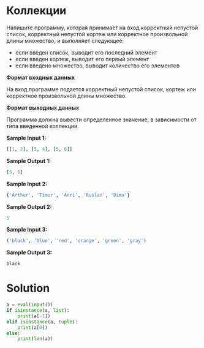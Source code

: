 # Коллекции

Напишите программу, которая принимает на вход корректный непустой список, корректный непустой кортеж или корректное
произвольной длины множество, и выполняет следующее:

* если введен список, выводит его последний элемент
* если введен кортеж, выводит его первый элемент
* если введено множество, выводит количество его элементов

**Формат входных данных**

На вход программе подается корректный непустой список, кортеж или корректное произвольной длины множество.

**Формат выходных данных**

Программа должна вывести определенное значение, в зависимости от типа введенной коллекции.

**Sample Input 1:**

```python
[[1, 2], [3, 4], [5, 6]]
```

**Sample Output 1:**

```python
[5, 6]
```

**Sample Input 2:**

```python
{'Arthur', 'Timur', 'Anri', 'Ruslan', 'Dima'}
```

**Sample Output 2:**

```python
5
```

**Sample Input 3:**

```python
('black', 'blue', 'red', 'orange', 'green', 'gray')
```

**Sample Output 3:**

```python
black
```

# Solution

```python
a = eval(input())
if isinstance(a, list):
    print(a[-1])
elif isinstance(a, tuple):
    print(a[0])
else:
    print(len(a))
```